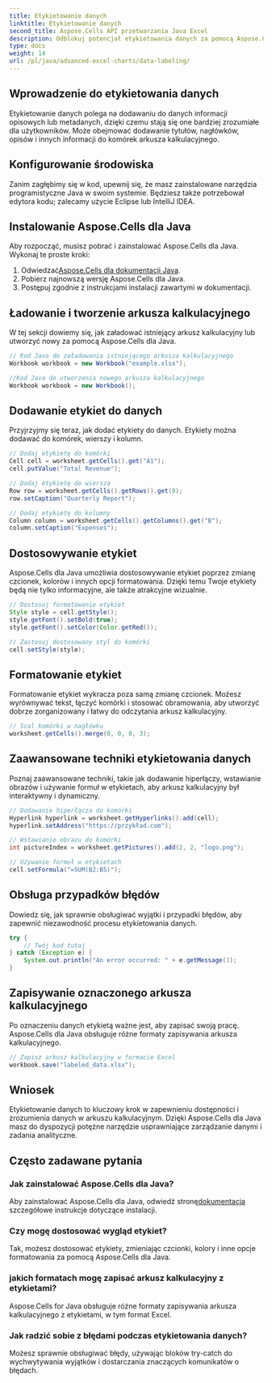 ```yaml
---
title: Etykietowanie danych
linktitle: Etykietowanie danych
second_title: Aspose.Cells API przetwarzania Java Excel
description: Odblokuj potencjał etykietowania danych za pomocą Aspose.Cells dla Java. Naucz się technik krok po kroku.
type: docs
weight: 14
url: /pl/java/advanced-excel-charts/data-labeling/
---
```


## Wprowadzenie do etykietowania danych

Etykietowanie danych polega na dodawaniu do danych informacji opisowych lub metadanych, dzięki czemu stają się one bardziej zrozumiałe dla użytkowników. Może obejmować dodawanie tytułów, nagłówków, opisów i innych informacji do komórek arkusza kalkulacyjnego.

## Konfigurowanie środowiska

Zanim zagłębimy się w kod, upewnij się, że masz zainstalowane narzędzia programistyczne Java w swoim systemie. Będziesz także potrzebował edytora kodu; zalecamy użycie Eclipse lub IntelliJ IDEA.

## Instalowanie Aspose.Cells dla Java

Aby rozpocząć, musisz pobrać i zainstalować Aspose.Cells dla Java. Wykonaj te proste kroki:

1.  Odwiedzać[Aspose.Cells dla dokumentacji Java](https://reference.aspose.com/cells/java/).
2. Pobierz najnowszą wersję Aspose.Cells dla Java.
3. Postępuj zgodnie z instrukcjami instalacji zawartymi w dokumentacji.

## Ładowanie i tworzenie arkusza kalkulacyjnego

W tej sekcji dowiemy się, jak załadować istniejący arkusz kalkulacyjny lub utworzyć nowy za pomocą Aspose.Cells dla Java.

```java
// Kod Java do załadowania istniejącego arkusza kalkulacyjnego
Workbook workbook = new Workbook("example.xlsx");

//Kod Java do utworzenia nowego arkusza kalkulacyjnego
Workbook workbook = new Workbook();
```

## Dodawanie etykiet do danych

Przyjrzyjmy się teraz, jak dodać etykiety do danych. Etykiety można dodawać do komórek, wierszy i kolumn.

```java
// Dodaj etykietę do komórki
Cell cell = worksheet.getCells().get("A1");
cell.putValue("Total Revenue");

// Dodaj etykietę do wiersza
Row row = worksheet.getCells().getRows().get(0);
row.setCaption("Quarterly Report");

// Dodaj etykietę do kolumny
Column column = worksheet.getCells().getColumns().get("B");
column.setCaption("Expenses");
```

## Dostosowywanie etykiet

Aspose.Cells dla Java umożliwia dostosowywanie etykiet poprzez zmianę czcionek, kolorów i innych opcji formatowania. Dzięki temu Twoje etykiety będą nie tylko informacyjne, ale także atrakcyjne wizualnie.

```java
// Dostosuj formatowanie etykiet
Style style = cell.getStyle();
style.getFont().setBold(true);
style.getFont().setColor(Color.getRed());

// Zastosuj dostosowany styl do komórki
cell.setStyle(style);
```

## Formatowanie etykiet

Formatowanie etykiet wykracza poza samą zmianę czcionek. Możesz wyrównywać tekst, łączyć komórki i stosować obramowania, aby utworzyć dobrze zorganizowany i łatwy do odczytania arkusz kalkulacyjny.

```java
// Scal komórki w nagłówku
worksheet.getCells().merge(0, 0, 0, 3);
```

## Zaawansowane techniki etykietowania danych

Poznaj zaawansowane techniki, takie jak dodawanie hiperłączy, wstawianie obrazów i używanie formuł w etykietach, aby arkusz kalkulacyjny był interaktywny i dynamiczny.

```java
// Dodawanie hiperłącza do komórki
Hyperlink hyperlink = worksheet.getHyperlinks().add(cell);
hyperlink.setAddress("https://przykład.com");

// Wstawianie obrazu do komórki
int pictureIndex = worksheet.getPictures().add(2, 2, "logo.png");

// Używanie formuł w etykietach
cell.setFormula("=SUM(B2:B5)");
```

## Obsługa przypadków błędów

Dowiedz się, jak sprawnie obsługiwać wyjątki i przypadki błędów, aby zapewnić niezawodność procesu etykietowania danych.

```java
try {
    // Twój kod tutaj
} catch (Exception e) {
    System.out.println("An error occurred: " + e.getMessage());
}
```

## Zapisywanie oznaczonego arkusza kalkulacyjnego

Po oznaczeniu danych etykietą ważne jest, aby zapisać swoją pracę. Aspose.Cells dla Java obsługuje różne formaty zapisywania arkusza kalkulacyjnego.

```java
// Zapisz arkusz kalkulacyjny w formacie Excel
workbook.save("labeled_data.xlsx");
```

## Wniosek

Etykietowanie danych to kluczowy krok w zapewnieniu dostępności i zrozumienia danych w arkuszu kalkulacyjnym. Dzięki Aspose.Cells dla Java masz do dyspozycji potężne narzędzie usprawniające zarządzanie danymi i zadania analityczne.

## Często zadawane pytania

### Jak zainstalować Aspose.Cells dla Java?

 Aby zainstalować Aspose.Cells dla Java, odwiedź stronę[dokumentacja](https://reference.aspose.com/cells/java/) szczegółowe instrukcje dotyczące instalacji.

### Czy mogę dostosować wygląd etykiet?

Tak, możesz dostosować etykiety, zmieniając czcionki, kolory i inne opcje formatowania za pomocą Aspose.Cells dla Java.

### jakich formatach mogę zapisać arkusz kalkulacyjny z etykietami?

Aspose.Cells for Java obsługuje różne formaty zapisywania arkusza kalkulacyjnego z etykietami, w tym format Excel.

### Jak radzić sobie z błędami podczas etykietowania danych?

Możesz sprawnie obsługiwać błędy, używając bloków try-catch do wychwytywania wyjątków i dostarczania znaczących komunikatów o błędach.